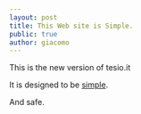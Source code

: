 ```yaml
---
layout: post
title: This Web site is Simple.
public: true
author: giacomo
---
```


This is the new version of tesio.it

It is designed to be <a target="_blank" href="https://plato.stanford.edu/entries/simplicity/">simple</a>.

And safe.
